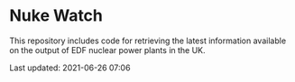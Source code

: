 # Nuke Watch

This repository includes code for retrieving the latest information available on the output of EDF nuclear power plants in the UK.

Last updated: 2021-06-26 07:06